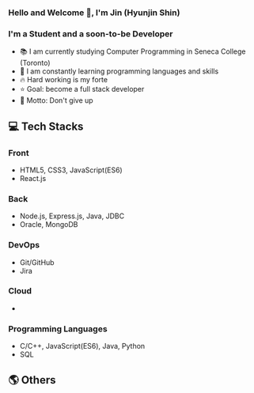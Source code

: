 ### Hello and Welcome 👋, I'm Jin (Hyunjin Shin)

### I'm a Student and a soon-to-be Developer
- 📚 I am currently studying Computer Programming in Seneca College (Toronto)
- 🌱 I am constantly learning programming languages and skills
- 🔥 Hard working is my forte
- ⭐ Goal: become a full stack developer
- 🧭 Motto: Don't give up

## 💻 Tech Stacks
### Front
- HTML5, CSS3, JavaScript(ES6)
- React.js

### Back
- Node.js, Express.js, Java, JDBC
- Oracle, MongoDB

### DevOps
- Git/GitHub
- Jira

### Cloud
- 

### Programming Languages
- C/C++, JavaScript(ES6), Java, Python
- SQL


## 🌎 Others
